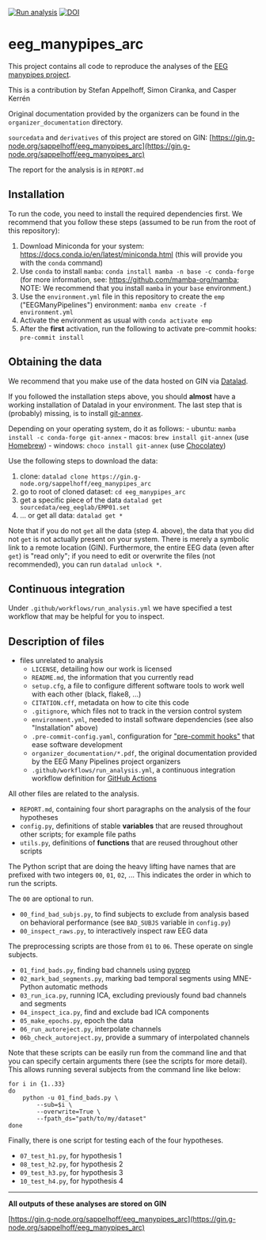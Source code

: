 [![Run analysis](https://github.com/NomisCiri/eeg_manypipes_arc/actions/workflows/run_analysis.yml/badge.svg?branch=main&event=push)](https://github.com/NomisCiri/eeg_manypipes_arc/actions/workflows/run_analysis.yml)
[![DOI](https://zenodo.org/badge/476738961.svg)](https://zenodo.org/badge/latestdoi/476738961)

# eeg_manypipes_arc

This project contains all code to reproduce the analyses of the
[EEG manypipes project](https://www.eegmanypipelines.org/).

This is a contribution by Stefan Appelhoff, Simon Ciranka, and Casper Kerrén

Original documentation provided by the organizers can be found in the `organizer_documentation` directory.

`sourcedata` and `derivatives` of this project are stored on GIN:
[https://gin.g-node.org/sappelhoff/eeg_manypipes_arc](https://gin.g-node.org/sappelhoff/eeg_manypipes_arc)

The report for the analysis is in `REPORT.md`

## Installation

To run the code, you need to install the required dependencies first.
We recommend that you follow these steps
(assumed to be run from the root of this repository):

1. Download Miniconda for your system: https://docs.conda.io/en/latest/miniconda.html
   (this will provide you with the `conda` command)
1. Use `conda` to install `mamba`: `conda install mamba -n base -c conda-forge`
   (for more information, see: https://github.com/mamba-org/mamba;
   NOTE: We recommend that you install `mamba` in your `base` environment.)
1. Use the `environment.yml` file in this repository to create the `emp` ("EEGManyPipelines") environment:
   `mamba env create -f environment.yml`
1. Activate the environment as usual with `conda activate emp`
1. After the **first** activation, run the following to activate pre-commit hooks: `pre-commit install`

## Obtaining the data

We recommend that you make use of the data hosted on GIN via
[Datalad](https://handbook.datalad.org/en/latest/index.html).

If you followed the installation steps above, you should **almost** have a working installation of
Datalad in your environment.
The last step that is (probably) missing, is to install
[git-annex](https://git-annex.branchable.com/).

Depending on your operating system, do it as follows:
    - ubuntu: `mamba install -c conda-forge git-annex`
    - macos: `brew install git-annex` (use [Homebrew](https://brew.sh/))
    - windows: `choco install git-annex` (use [Chocolatey](https://chocolatey.org/))

Use the following steps to download the data:

1. clone: `datalad clone https://gin.g-node.org/sappelhoff/eeg_manypipes_arc`
1. go to root of cloned dataset: `cd eeg_manypipes_arc`
1. get a specific piece of the data `datalad get sourcedata/eeg_eeglab/EMP01.set`
1. ... or get all data: `datalad get *`

Note that if you do not `get` all the data (step 4. above), the data that you did not `get`
is not actually present on your system.
There is merely a symbolic link to a remote location (GIN).
Furthermore, the entire EEG data (even after `get`) is "read only";
if you need to edit or overwrite the files (not recommended), you can run `datalad unlock *`.

## Continuous integration

Under `.github/workflows/run_analysis.yml` we have specified a test workflow that may be
helpful for you to inspect.

## Description of files

- files unrelated to analysis
    - `LICENSE`, detailing how our work is licensed
    - `README.md`, the information that you currently read
    - `setup.cfg`, a file to configure different software tools to work well with each other (black, flake8, ...)
    - `CITATION.cff`, metadata on how to cite this code
    - `.gitignore`, which files not to track in the version control system
    - `environment.yml`, needed to install software dependencies (see also "Installation" above)
    - `.pre-commit-config.yaml`, configuration for ["pre-commit hooks"](https://pre-commit.com/) that ease software development
    - `organizer_documentation/*.pdf`, the original documentation provided by the EEG Many Pipelines project organizers
    - `.github/workflows/run_analysis.yml`, a continuous integration workflow definition for [GitHub Actions](https://github.com/features/actions)

All other files are related to the analysis.

- `REPORT.md`, containing four short paragraphs on the analysis of the four hypotheses
- `config.py`, definitions of stable **variables** that are reused throughout other scripts; for example file paths
- `utils.py`, definitions of **functions** that are reused throughout other scripts

The Python script that are doing the heavy lifting have names that are prefixed with
two integers `00`, `01`, `02`, ...
This indicates the order in which to run the scripts.

The `00` are optional to run.

- `00_find_bad_subjs.py`, to find subjects to exclude from analysis based on behavioral performance (see `BAD_SUBJS` variable in `config.py`)
- `00_inspect_raws.py`, to interactively inspect raw EEG data

The preprocessing scripts are those from `01` to `06`.
These operate on single subjects.

- `01_find_bads.py`, finding bad channels using [pyprep](https://github.com/sappelhoff/pyprep)
- `02_mark_bad_segments.py`, marking bad temporal segments using MNE-Python automatic methods
- `03_run_ica.py`, running ICA, excluding previously found bad channels and segments
- `04_inspect_ica.py`, find and exclude bad ICA components
- `05_make_epochs.py`, epoch the data
- `06_run_autoreject.py`, interpolate channels
- `06b_check_autoreject.py`, provide a summary of interpolated channels

Note that these scripts can be easily run from the command line and that you can specify
certain arguments there (see the scripts for more detail).
This allows running several subjects from the command line like below:

```shell
for i in {1..33}
do
    python -u 01_find_bads.py \
        --sub=$i \
        --overwrite=True \
        --fpath_ds="path/to/my/dataset"
done
```

Finally, there is one script for testing each of the four hypotheses.

- `07_test_h1.py`, for hypothesis 1
- `08_test_h2.py`, for hypothesis 2
- `09_test_h3.py`, for hypothesis 3
- `10_test_h4.py`, for hypothesis 4

---

**All outputs of these analyses are stored on GIN**

[https://gin.g-node.org/sappelhoff/eeg_manypipes_arc](https://gin.g-node.org/sappelhoff/eeg_manypipes_arc)
